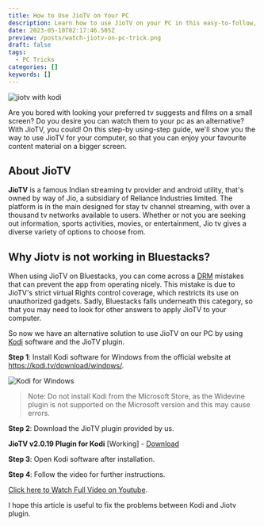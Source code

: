 ```yaml
---
title: How to Use JioTV on Your PC
description: Learn how to use JioTV on your PC in this easy-to-follow, step-by-step guide. With JioTV, you can watch your favorite TV shows, movies, and live channels on a bigger screen.
date: 2023-05-10T02:17:46.505Z
preview: /posts/watch-jiotv-on-pc-trick.png
draft: false
tags:
  - PC Tricks
categories: []
keywords: []
---
```

![jiotv with kodi](/posts/watch-jiotv-on-pc-trick.png)

Are you bored with looking your preferred tv suggests and films on a small screen? Do you desire you can watch them to your pc as an alternative? With JioTV, you could! On this step-by using-step guide, we'll show you the way to use JioTV for your computer, so that you can enjoy your favourite content material on a bigger screen.

## About JioTV
**JioTV** is a famous Indian streaming tv provider and android utility, that's owned by way of Jio, a subsidiary of Reliance Industries limited. The platform is in the main designed for stay tv channel streaming, with over a thousand tv networks available to users. Whether or not you are seeking out information, sports activities, movies, or entertainment, Jio tv gives a diverse variety of options to choose from.

## Why Jiotv is not working in Bluestacks?
When using JioTV on Bluestacks, you can come across a [DRM](https://en.wikipedia.org/wiki/Digital_rights_management) mistakes that can prevent the app from operating nicely. This mistake is due to JioTV's strict virtual Rights control coverage, which restricts its use on unauthorized gadgets. Sadly, Bluestacks falls underneath this category, so that you may need to look for other answers to apply JioTV to your computer.

So now we have an alternative solution to use JioTV on our PC by using [Kodi](https://en.wikipedia.org/wiki/Kodi_(software)) software and the JioTV plugin.

**Step 1**: Install Kodi software for Windows from the official website at https://kodi.tv/download/windows/.

![Kodi for Windows](/posts/kodi-jiotv/01-kodi-software-for-windows.png)

> Note: Do not install Kodi from the Microsoft Store, as the Widevine plugin is not supported on the Microsoft version and this may cause errors.

**Step 2**: Download the JioTV plugin provided by us.

**JioTV v2.0.19 Plugin for Kodi** [Working] - [Download](https://drive.google.com/file/d/19gUSlTeb6Wdw0JC2db0MG7tmVDHwsgYe/view?usp=share_link)

**Step 3**: Open Kodi software after installation.

**Step 4**: Follow the video for further instructions.

[Click here to Watch Full Video on Youtube](https://www.youtube.com/@jsurya).

I  hope this article is useful to fix the problems between Kodi and Jiotv plugin.